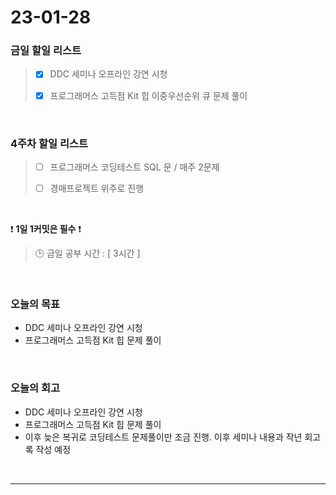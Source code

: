 # 23-01-28
### 금일 할일 리스트
> - [x]  DDC 세미나 오프라인 강연 시청
>
> - [x]  프로그래머스 고득점 Kit 힙 이중우선순위 큐 문제 풀이

<br/>

### 4주차 할일 리스트  

> - [ ]  프로그래머스 코딩테스트 SQL 문 / 매주 2문제  
>
> - [ ]  경매프로젝트 위주로 진행

<br/>

❗ **1일 1커밋은 필수** ❗
> 🕒 금일 공부 시간 : [ 3시간 ]
  
<br/>

### 오늘의 목표
- DDC 세미나 오프라인 강연 시청
- 프로그래머스 고득점 Kit 힙 문제 풀이

<br>

### 오늘의 회고
- DDC 세미나 오프라인 강연 시청
- 프로그래머스 고득점 Kit 힙 문제 풀이
- 이후 늦은 복귀로 코딩테스트 문제풀이만 조금 진행. 이후 세미나 내용과 작년 회고록 작성 예정

<br/>

------------  
